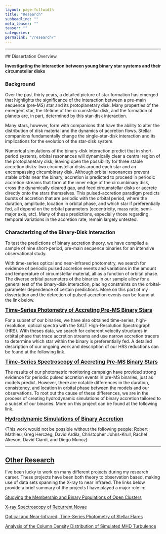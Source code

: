 ```yaml
---
layout: page-fullwidth
title: "Research"
subheadline: ""
meta_teaser: ""
teaser: ""
categories:
permalink: "/research/"
---
```

<hr>
## Dissertation Overview

<b>Investigating the interaction between young binary star systems and their circumstellar disks </b>

### Background

Over the past thirty years, a detailed picture of star formation has emerged that highlights the significance of the interaction between a pre-main sequence (pre-MS) star and its protoplanetary disk. Many properties of the emergent star, the lifetime of the circumstellar disk, and the formation of planets are, in part, determined by this star-disk interaction. 

Many stars, however, form with companions that have the ability to alter the distribution of disk material and the dynamics of accretion flows. Stellar companions fundamentally change the single-star-disk interaction and its implications for the evolution of the star-disk system. 

Numerical simulations of the binary-disk interaction predict that in short-period systems, orbital resonances will dynamically clear a central region of the protoplanetary disk, leaving open the possibility for three stable accretion disks: two circumstellar disks around each star and an encompassing circumbinary disk. Although orbital resonances prevent stable orbits near the binary, accretion is predicted to proceed in periodic accretion streams that form at the inner edge of the circumbinary disk, cross the dynamically cleared gap, and feed circumstellar disks or accrete directly onto the stars themselves. This pulsed-accretion paradigm predicts bursts of accretion that are periodic with the orbital period, where the duration, amplitude, location in orbital phase, and which star if preferentially fed, all depend on the orbital parameters (eccentricity, mass ratio, semi-major axis, etc). Many of these predictions, especially those regarding temporal variations in the accretion rate, remain largely untested.

### Characterizing of the Binary-Disk Interaction

To test the predictions of binary accretion theory, we have compiled a sample of nine short-period, pre-main sequence binaries for an intensive observational study.

With time-series optical and near-infrared photometry, we search for evidence of periodic pulsed accretion events and variations in the amount and temperature of circumstellar material, all as a function of orbital phase. The diverse orbital parameters of the binaries in our sample allow for a general test of the binary-disk interaction, placing constraints on the orbital-parameter dependence of certain predictions. More on this part of my dissertation and the detection of pulsed accretion events can be found at the link below. 

<big><b> <a href='https://tofflemire.github.io/photometry/'> Time-Series Photometry of Accreting Pre-MS Binary Stars </a> </b></big>

For a subset of our binaries, we have also obtained time-series, high-resolution, optical spectra with the SALT High-Resolution Spectrograph (HRS). With theses data, we search for coherent velocity structures in orbital phase that trace accretion streams and use narrow accretion tracers to determine which star within the binary is preferentially fed. A detailed description of our ongoing work and description of our HRS reductions can be found at the following link.

<big><b> <a href='https://tofflemire.github.io/spectroscopy/'> Time-Series Spectroscopy of Accreting Pre-MS Binary Stars </a></b></big>

The results of our photometric monitoring campaign have provided strong evidence for periodic pulsed accretion events in pre-MS binaries, just as models predict. However, there are notable differences in the duration, consistency, and location in orbital phase between the models and our observations. To root out the cause of these differences, we are in the process of creating hydrodynamic simulations of binary accretion tailored to a subset of our binaries. More on this project can be found at the following link.

<big><b> <a href='https://tofflemire.github.io/sims/'> Hydrodynamic Simulations of Binary Accretion </a></b></big>

(This work would not be possible without the following people: Robert Mathieu, Greg Herczeg, David Ardila, Christopher Johns-Krull, Rachel Akeson, David Ciardi, and Diego Munoz)

<hr>

## <a href='https://tofflemire.github.io/other_research/'>Other Research</a>

I've been lucky to work on many different projects during my research career. These projects have been both theory to observation based, making use of data sets spanning the X-ray to near infrared. The links below provide a brief summary of the projects I have played a major role in:

<a href="https://tofflemire.github.io/other_research#wocs"> Studying the Membership and Binary Populations of Open Clusters </a>

<a href="https://tofflemire.github.io/other_research#xspec"> X-ray Spectroscopy of Recurrent Novae </a>

<a href="https://tofflemire.github.io/other_research#flares"> Optical and Near-Infrared, Time-Series Photometry of Stellar Flares </a>

<a href="https://tofflemire.github.io/other_research#tsallis"> Analysis of the Column Density Distribution of Simulated MHD Turbulence </a>
